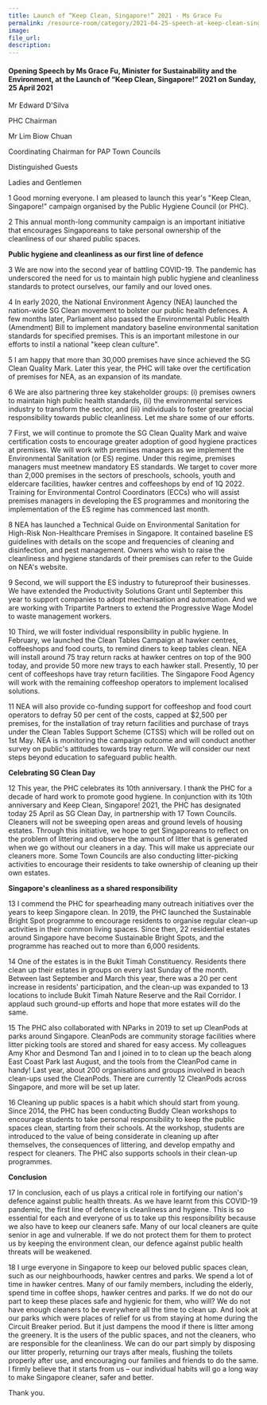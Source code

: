 ```yaml
---
title: Launch of “Keep Clean, Singapore!” 2021 - Ms Grace Fu
permalink: /resource-room/category/2021-04-25-speech-at-keep-clean-singapore-2021
image:
file_url:
description:
---
```


#### Opening Speech by Ms Grace Fu, Minister for Sustainability and the Environment, at the Launch of “Keep Clean, Singapore!” 2021 on Sunday, 25 April 2021

Mr Edward D&#39;Silva

PHC Chairman

Mr Lim Biow Chuan

Coordinating Chairman for PAP Town Councils

Distinguished Guests

Ladies and Gentlemen

1 Good morning everyone. I am pleased to launch this year&#39;s &quot;Keep Clean, Singapore!&quot; campaign organised by the Public Hygiene Council (or PHC).

2 This annual month-long community campaign is an important initiative that encourages Singaporeans to take personal ownership of the cleanliness of our shared public spaces.

**Public hygiene and cleanliness as our first line of defence**

3 We are now into the second year of battling COVID-19. The pandemic has underscored the need for us to maintain high public hygiene and cleanliness standards to protect ourselves, our family and our loved ones.

4 In early 2020, the National Environment Agency (NEA) launched the nation-wide SG Clean movement to bolster our public health defences. A few months later, Parliament also passed the Environmental Public Health (Amendment) Bill to implement mandatory baseline environmental sanitation standards for specified premises. This is an important milestone in our efforts to instil a national &quot;keep clean culture&quot;.

5 I am happy that more than 30,000 premises have since achieved the SG Clean Quality Mark. Later this year, the PHC will take over the certification of premises for NEA, as an expansion of its mandate.

6 We are also partnering three key stakeholder groups: (i) premises owners to maintain high public health standards, (ii) the environmental services industry to transform the sector, and (iii) individuals to foster greater social responsibility towards public cleanliness. Let me share some of our efforts.

7 First, we will continue to promote the SG Clean Quality Mark and waive certification costs to encourage greater adoption of good hygiene practices at premises. We will work with premises managers as we implement the Environmental Sanitation (or ES) regime. Under this regime, premises managers must meetnew mandatory ES standards. We target to cover more than 2,000 premises in the sectors of preschools, schools, youth and eldercare facilities, hawker centres and coffeeshops by end of 1Q 2022. Training for Environmental Control Coordinators (ECCs) who will assist premises managers in developing the ES programmes and monitoring the implementation of the ES regime has commenced last month.

8 NEA has launched a Technical Guide on Environmental Sanitation for High-Risk Non-Healthcare Premises in Singapore. It contained baseline ES guidelines with details on the scope and frequencies of cleaning and disinfection, and pest management. Owners who wish to raise the cleanliness and hygiene standards of their premises can refer to the Guide on NEA&#39;s website.

9 Second, we will support the ES industry to futureproof their businesses. We have extended the Productivity Solutions Grant until September this year to support companies to adopt mechanisation and automation. And we are working with Tripartite Partners to extend the Progressive Wage Model to waste management workers.

10 Third, we will foster individual responsibility in public hygiene. In February, we launched the Clean Tables Campaign at hawker centres, coffeeshops and food courts, to remind diners to keep tables clean. NEA will install around 75 tray return racks at hawker centres on top of the 900 today, and provide 50 more new trays to each hawker stall. Presently, 10 per cent of coffeeshops have tray return facilities. The Singapore Food Agency will work with the remaining coffeeshop operators to implement localised solutions.

11 NEA will also provide co-funding support for coffeeshop and food court operators to defray 50 per cent of the costs, capped at $2,500 per premises, for the installation of tray return facilities and purchase of trays under the Clean Tables Support Scheme (CTSS) which will be rolled out on 1st May. NEA is monitoring the campaign outcome and will conduct another survey on public&#39;s attitudes towards tray return. We will consider our next steps beyond education to safeguard public health.

**Celebrating SG Clean Day**

12 This year, the PHC celebrates its 10th anniversary. I thank the PHC for a decade of hard work to promote good hygiene. In conjunction with its 10th anniversary and Keep Clean, Singapore! 2021, the PHC has designated today 25 April as SG Clean Day, in partnership with 17 Town Councils. Cleaners will not be sweeping open areas and ground levels of housing estates. Through this initiative, we hope to get Singaporeans to reflect on the problem of littering and observe the amount of litter that is generated when we go without our cleaners in a day. This will make us appreciate our cleaners more. Some Town Councils are also conducting litter-picking activities to encourage their residents to take ownership of cleaning up their own estates.

**Singapore&#39;s cleanliness as a shared responsibility**

13 I commend the PHC for spearheading many outreach initiatives over the years to keep Singapore clean. In 2019, the PHC launched the Sustainable Bright Spot programme to encourage residents to organise regular clean-up activities in their common living spaces. Since then, 22 residential estates around Singapore have become Sustainable Bright Spots, and the programme has reached out to more than 6,000 residents.

14 One of the estates is in the Bukit Timah Constituency. Residents there clean up their estates in groups on every last Sunday of the month. Between last September and March this year, there was a 20 per cent increase in residents&#39; participation, and the clean-up was expanded to 13 locations to include Bukit Timah Nature Reserve and the Rail Corridor. I applaud such ground-up efforts and hope that more estates will do the same.

15 The PHC also collaborated with NParks in 2019 to set up CleanPods at parks around Singapore. CleanPods are community storage facilities where litter picking tools are stored and shared for easy access. My colleagues Amy Khor and Desmond Tan and I joined in to to clean up the beach along East Coast Park last August, and the tools from the CleanPod came in handy! Last year, about 200 organisations and groups involved in beach clean-ups used the CleanPods. There are currently 12 CleanPods across Singapore, and more will be set up later.

16 Cleaning up public spaces is a habit which should start from young. Since 2014, the PHC has been conducting Buddy Clean workshops to encourage students to take personal responsibility to keep the public spaces clean, starting from their schools.  At the workshop, students are introduced to the value of being considerate in cleaning up after themselves, the consequences of littering, and develop empathy and respect for cleaners. The PHC also supports schools in their clean-up programmes.

**Conclusion**

17 In conclusion, each of us plays a critical role in fortifying our nation&#39;s defence against public health threats. As we have learnt from this COVID-19 pandemic, the first line of defence is cleanliness and hygiene. This is so essential for each and everyone of us to take up this responsibility because we also have to keep our cleaners safe. Many of our local cleaners are quite senior in age and vulnerable. If we do not protect them for them to protect us by keeping the environment clean, our defence against public health threats will be weakened.

18 I urge everyone in Singapore to keep our beloved public spaces clean, such as our neighbourhoods, hawker centres and parks. We spend a lot of time in hawker centres. Many of our family members, including the elderly, spend time in coffee shops, hawker centres and parks. If we do not do our part to keep these places safe and hygienic for them, who will? We do not have enough cleaners to be everywhere all the time to clean up. And look at our parks which were places of relief for us from staying at home during the Circuit Breaker period. But it just dampens the mood if there is litter among the greenery. It is the users of the public spaces, and not the cleaners, who are responsible for the cleanliness. We can do our part simply by disposing our litter properly, returning our trays after meals, flushing the toilets properly after use, and encouraging our families and friends to do the same. I firmly believe that it starts from us – our individual habits will go a long way to make Singapore cleaner, safer and better.

Thank you.

